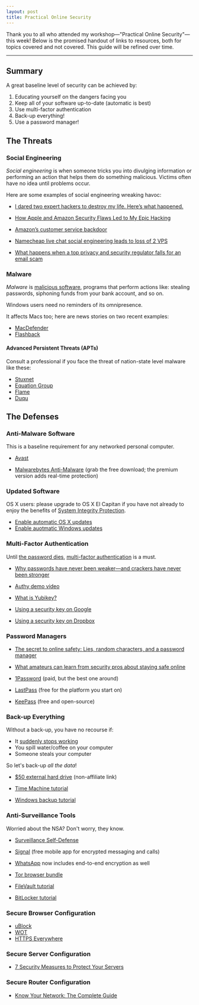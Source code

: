 ```yaml
---
layout: post
title: Practical Online Security
---
```


Thank you to all who attended my workshop—"Practical Online Security"—this
week! Below is the promised handout of links to resources, both for topics
covered and not covered. This guide will be refined over time.

---

## Summary 

A great baseline level of security can be achieved by: 

1. Educating yourself on the dangers facing you
2. Keep all of your software up-to-date (automatic is best) 
3. Use multi-factor authentication
4. Back-up everything! 
5. Use a password manager! 


## The Threats 

### Social Engineering

*Social engineering* is when someone tricks you into divulging 
information or performing an action that helps them do something
malicious. Victims often have no idea until problems occur.

Here are some examples of social engineering wreaking havoc:

* [I dared two expert hackers to destroy my life. Here’s what happened.](http://fusion.net/story/281543/real-future-episode-8-hack-attack/)

* [How Apple and Amazon Security Flaws Led to My Epic Hacking](http://www.wired.com/2012/08/apple-amazon-mat-honan-hacking/)

* [Amazon’s customer service backdoor](https://medium.com/@espringe/amazon-s-customer-service-backdoor-be375b3428c4#.1e6wa28jc)

* [Namecheap live chat social engineering leads to loss of 2 VPS](http://www.postphp.com/namecheap-livechat-social-engineering-leads-to-loss-of-2-vps/)

* [What happens when a top privacy and security regulator falls for an email scam](https://www.washingtonpost.com/news/the-switch/wp/2016/03/22/what-happens-when-a-top-privacy-and-security-regulator-falls-for-an-email-scam/)


### Malware 

*Malware* is [malicious software](http://www.symantec.com/connect/articles/what-are-malware-viruses-spyware-and-cookies-and-what-differentiates-them), programs that perform actions like: stealing passwords, siphoning funds
from your bank account, and so on.

Windows users need no reminders of its omnipresence.

It affects Macs too; here are news stories on two recent examples:

* [MacDefender](http://www.macworld.com/article/1160098/macdefender.html)
* [Flashback](http://www.macworld.com/article/1166254/what_you_need_to_know_about_the_flashback_trojan.html)


#### Advanced Persistent Threats (APTs)

Consult a professional if you face the threat of nation-state level
malware like these: 

* [Stuxnet](http://arstechnica.com/tech-policy/2011/07/how-digital-detectives-deciphered-stuxnet-the-most-menacing-malware-in-history/)
* [Equation Group](http://arstechnica.com/security/2015/02/how-omnipotent-hackers-tied-to-the-nsa-hid-for-14-years-and-were-found-at-last/)
* [Flame](http://www.kaspersky.com/flame)
* [Duqu](https://securelist.com/blog/research/70504/the-mystery-of-duqu-2-0-a-sophisticated-cyberespionage-actor-returns/)


## The Defenses 

### Anti-Malware Software

This is a baseline requirement for any networked personal computer.

* [Avast](https://www.avast.com)

* [Malwarebytes Anti-Malware](https://www.malwarebytes.org/antimalware/) (grab the free download; the premium version adds real-time protection)


### Updated Software

OS X users: please upgrade to OS X El Capitan if you have not already to 
enjoy the benefits of [System Integrity Protection](https://support.apple.com/en-us/HT204899).

* [Enable automatic OS X updates](http://www.igeeksblog.com/how-to-enable-or-disable-mac-os-x-auto-updates/)
* [Enable auotmatic Windows updates](http://windows.microsoft.com/en-us/windows/turn-automatic-updating-on-off#turn-automatic-updating-on-off=windows-8)


### Multi-Factor Authentication 

Until [the password dies](http://www.wired.com/2012/11/ff-mat-honan-password-hacker/), [multi-factor authentication](https://www.intego.com/mac-security-blog/what-is-multi-factor-authentication-and-how-will-it-change-in-the-future/) is a must.

* [Why passwords have never been weaker—and crackers have never been stronger](http://arstechnica.com/security/2012/08/passwords-under-assault/)

* [Authy demo video](https://vimeo.com/71272779)

* [What is Yubikey?](https://www.yubico.com/why-yubico/for-individuals/)

* [Using a security key on Google](https://support.google.com/accounts/answer/6103523?hl=en)

* [Using a security key on Dropbox](https://blogs.dropbox.com/dropbox/2015/08/u2f-security-keys/)


### Password Managers

* [The secret to online safety: Lies, random characters, and a password manager](http://arstechnica.com/information-technology/2013/06/the-secret-to-online-safety-lies-random-characters-and-a-password-manager/)

* [What amateurs can learn from security pros about staying safe online](http://arstechnica.com/security/2015/07/what-amateurs-can-learn-from-security-pros-about-staying-safe-online/)

* [1Password](https://1password.com) (paid, but the best one around)

* [LastPass](https://lastpass.com) (free for the platform you start on)

* [KeePass](http://keepass.info) (free and open-source)


### Back-up Everything

Without a back-up, you have no recourse if: 

* It [suddenly stops working](http://www.lifehack.org/articles/technology/how-to-tell-when-your-hard-drive-is-going-to-fail.html)
* You spill water/coffee on your computer 
* Someone steals your computer

So let's back-up *all the data*!

* [$50 external hard drive](http://www.amazon.com/Toshiba-Canvio-Basics-Portable-HDTB305XK3AA/dp/B00N2S73UC/ref=sr_1_1?ie=UTF8&qid=1460674990&sr=8-1&keywords=500+GB+portable&refinements=p_72%3A2661618011) (non-affiliate link)

* [Time Machine tutorial](https://support.apple.com/en-us/HT201250)

* [Windows backup tutorial](http://windows.microsoft.com/en-us/windows-10/getstarted-back-up-your-files)


### Anti-Surveillance Tools

Worried about the NSA? Don't worry, they know.

* [Surveillance Self-Defense](https://ssd.eff.org)

* [Signal](https://whispersystems.org) (free mobile app for encrypted messaging and calls)

* [WhatsApp](https://www.whatsapp.com/security/) now includes end-to-end encryption as well

* [Tor browser bundle](https://www.torproject.org/projects/torbrowser.html.en)

* [FileVault tutorial](https://support.apple.com/en-us/HT204837)

* [BitLocker tutorial](http://www.pcworld.com/article/2308725/a-beginners-guide-to-bitlocker-windows-built-in-encryption-tool.html)


### Secure Browser Configuration

* [uBlock](https://www.ublock.org)
* [WOT](https://www.mywot.com)
* [HTTPS Everywhere](https://www.eff.org/HTTPS-EVERYWHERE)


### Secure Server Configuration

* [7 Security Measures to Protect Your Servers](https://www.digitalocean.com/community/tutorials/7-security-measures-to-protect-your-servers)


### Secure Router Configuration

* [Know Your Network: The Complete Guide](http://lifehacker.com/5833254/know-your-network-the-complete-guide)










